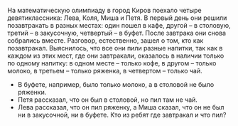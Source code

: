 На математическую олимпиаду в город Киров поехало четыре девятиклассника: Лева, Коля, Миша и Петя. 
В первый день они решили позавтракать в разных местах: один пошел в кафе, другой – в столовую, третий – в закусочную, четвертый – в буфет. 
После завтрака они снова собрались вместе. Разговор, естественно, зашел о том, кто как позавтракал. 
Выяснилось, что все они пили разные напитки, так как в каждом из этих мест, где они завтракали, оказалось в наличии только по одному напитку:
в одном месте – только кофе, в другом – только молоко, в третьем – только ряженка, в четвертом – только чай. 
- В буфете, например, было только молоко, а в столовой не было ряженки. 
- Петя рассказал, что он был в столовой, но пил там не чай. 
- Лева рассказал, что он пил ряженку, а Миша сказал, что он не был ни в закусочной, ни в буфете. 
Кто из ребят где завтракал и что пил?

